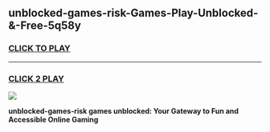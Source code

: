 
## unblocked-games-risk-Games-Play-Unblocked-&-Free-5q58y
<h3>
<a href="https://premium76.site?title=unblocked-games-risk&ref=24A">CLICK TO PLAY</a></h3>
<hr>

<h3>
<a href="https://premium76.site?title=unblocked-games-risk&ref=24A">CLICK 2 PLAY</a>
  
</h3>

<a href="https://premium76.site?title=unblocked-games-risk&ref=24A"><img src="https://clearcache.store/games.png"></a>


**unblocked-games-risk games unblocked: Your Gateway to Fun and Accessible Online Gaming**
